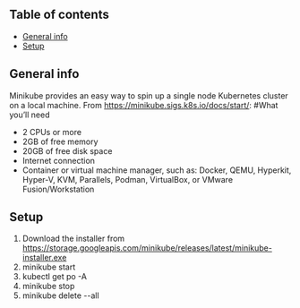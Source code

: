 ## Table of contents
* [General info](#general-info)
* [Setup](#setup)

## General info
Minikube provides an easy way to spin up a single node Kubernetes cluster on a local machine. From https://minikube.sigs.k8s.io/docs/start/:
#What you’ll need
* 2 CPUs or more
* 2GB of free memory
* 20GB of free disk space
* Internet connection
* Container or virtual machine manager, such as: Docker, QEMU, Hyperkit, Hyper-V, KVM, Parallels, Podman, VirtualBox, or VMware Fusion/Workstation

## Setup
1. Download the installer from https://storage.googleapis.com/minikube/releases/latest/minikube-installer.exe
2. minikube start
3. kubectl get po -A
4. minikube stop
5. minikube delete --all